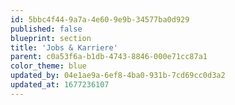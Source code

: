 ```yaml
---
id: 5bbc4f44-9a7a-4e60-9e9b-34577ba0d929
published: false
blueprint: section
title: 'Jobs & Karriere'
parent: c0a53f6a-b1db-4743-8846-000e71cc87a1
color_theme: blue
updated_by: 04e1ae9a-6ef8-4ba0-931b-7cd69cc0d3a2
updated_at: 1677236107
---
```

